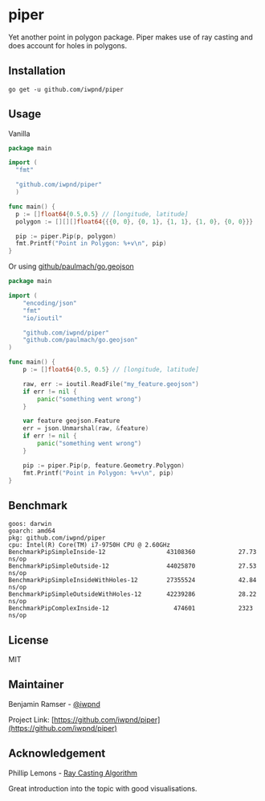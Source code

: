 # piper

Yet another point in polygon package. Piper makes use of ray casting and does account for holes in polygons.

## Installation

```
go get -u github.com/iwpnd/piper
```

## Usage

Vanilla

```go
package main

import (
  "fmt"

  "github.com/iwpnd/piper"
  )

func main() {
  p := []float64{0.5,0.5} // [longitude, latitude]
  polygon := [][][]float64{{{0, 0}, {0, 1}, {1, 1}, {1, 0}, {0, 0}}}

  pip := piper.Pip(p, polygon)
  fmt.Printf("Point in Polygon: %+v\n", pip)
}
```

Or using [github/paulmach/go.geojson](https://github.com/paulmach/go.geojson)

```go
package main

import (
	"encoding/json"
	"fmt"
	"io/ioutil"

	"github.com/iwpnd/piper"
	"github.com/paulmach/go.geojson"
)

func main() {
	p := []float64{0.5, 0.5} // [longitude, latitude]

	raw, err := ioutil.ReadFile("my_feature.geojson")
	if err != nil {
		panic("something went wrong")
	}

	var feature geojson.Feature
	err = json.Unmarshal(raw, &feature)
	if err != nil {
		panic("something went wrong")
	}

	pip := piper.Pip(p, feature.Geometry.Polygon)
	fmt.Printf("Point in Polygon: %+v\n", pip)
}
```

## Benchmark

```
goos: darwin
goarch: amd64
pkg: github.com/iwpnd/piper
cpu: Intel(R) Core(TM) i7-9750H CPU @ 2.60GHz
BenchmarkPipSimpleInside-12              	43108360	        27.73 ns/op
BenchmarkPipSimpleOutside-12             	44025870	        27.53 ns/op
BenchmarkPipSimpleInsideWithHoles-12     	27355524	        42.84 ns/op
BenchmarkPipSimpleOutsideWithHoles-12    	42239286	        28.22 ns/op
BenchmarkPipComplexInside-12             	  474601	        2323 ns/op
```

## License

MIT

## Maintainer

Benjamin Ramser - [@iwpnd](https://github.com/iwpnd)

Project Link: [https://github.com/iwpnd/piper](https://github.com/iwpnd/piper)

## Acknowledgement

Phillip Lemons - [Ray Casting Algorithm](http://philliplemons.com/posts/ray-casting-algorithm)

Great introduction into the topic with good visualisations.
